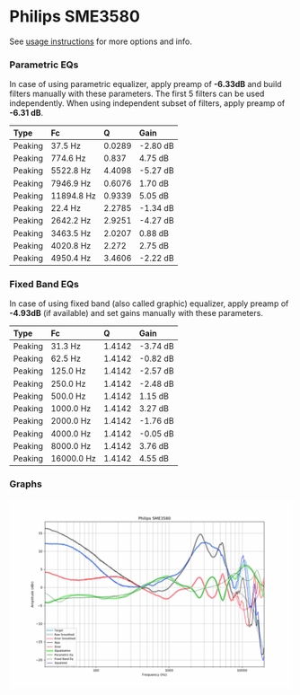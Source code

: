# Philips SME3580
See [usage instructions](https://github.com/jaakkopasanen/AutoEq#usage) for more options and info.

### Parametric EQs
In case of using parametric equalizer, apply preamp of **-6.33dB** and build filters manually
with these parameters. The first 5 filters can be used independently.
When using independent subset of filters, apply preamp of **-6.31 dB**.

| Type    | Fc         |      Q | Gain     |
|:--------|:-----------|:-------|:---------|
| Peaking | 37.5 Hz    | 0.0289 | -2.80 dB |
| Peaking | 774.6 Hz   | 0.837  | 4.75 dB  |
| Peaking | 5522.8 Hz  | 4.4098 | -5.27 dB |
| Peaking | 7946.9 Hz  | 0.6076 | 1.70 dB  |
| Peaking | 11894.8 Hz | 0.9339 | 5.05 dB  |
| Peaking | 22.4 Hz    | 2.2785 | -1.34 dB |
| Peaking | 2642.2 Hz  | 2.9251 | -4.27 dB |
| Peaking | 3463.5 Hz  | 2.0207 | 0.88 dB  |
| Peaking | 4020.8 Hz  | 2.272  | 2.75 dB  |
| Peaking | 4950.4 Hz  | 3.4606 | -2.22 dB |

### Fixed Band EQs
In case of using fixed band (also called graphic) equalizer, apply preamp of **-4.93dB**
(if available) and set gains manually with these parameters.

| Type    | Fc         |      Q | Gain     |
|:--------|:-----------|:-------|:---------|
| Peaking | 31.3 Hz    | 1.4142 | -3.74 dB |
| Peaking | 62.5 Hz    | 1.4142 | -0.82 dB |
| Peaking | 125.0 Hz   | 1.4142 | -2.57 dB |
| Peaking | 250.0 Hz   | 1.4142 | -2.48 dB |
| Peaking | 500.0 Hz   | 1.4142 | 1.15 dB  |
| Peaking | 1000.0 Hz  | 1.4142 | 3.27 dB  |
| Peaking | 2000.0 Hz  | 1.4142 | -1.76 dB |
| Peaking | 4000.0 Hz  | 1.4142 | -0.05 dB |
| Peaking | 8000.0 Hz  | 1.4142 | 3.76 dB  |
| Peaking | 16000.0 Hz | 1.4142 | 4.55 dB  |

### Graphs
![](./Philips%20SME3580.png)
